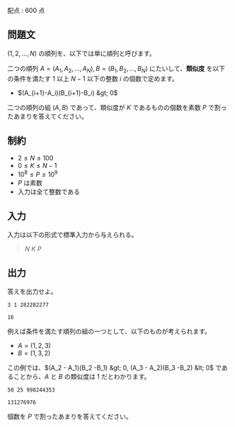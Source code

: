 配点 : $600$ 点

## 問題文

$(1,2,\ldots,N)$ の順列を、以下では単に順列と呼びます。

二つの順列 $A=(A_1,A_2,\ldots,A_N),B=(B_1,B_2,\ldots,B_N)$ にたいして、**類似度** を以下の条件を満たす $1$ 以上 $N-1$ 以下の整数 $i$ の個数で定めます。

- $(A_{i+1}-A_i)(B_{i+1}-B_i) &gt; 0$

二つの順列の組 $(A,B)$ であって、類似度が $K$ であるものの個数を素数 $P$ で割ったあまりを答えてください。

## 制約

- $2\leq N \leq 100$
- $0\leq K \leq N-1$
- $10^8 \leq P \leq 10^9$
- $P$ は素数
- 入力は全て整数である

## 入力

入力は以下の形式で標準入力から与えられる。

> $N$ $K$ $P$

## 出力

答えを出力せよ。

```input1
3 1 282282277
```

```output1
16
```

例えば条件を満たす順列の組の一つとして、以下のものが考えられます。

- $A=(1,2,3)$
- $B=(1,3,2)$

この例では、$(A_2 - A_1)(B_2 -B_1) &gt; 0, (A_3 - A_2)(B_3 -B_2) &lt; 0$ であることから、$A$ と $B$ の類似度は $1$ だとわかります。

```input2
50 25 998244353
```

```output2
131276976
```

個数を $P$ で割ったあまりを答えてください。